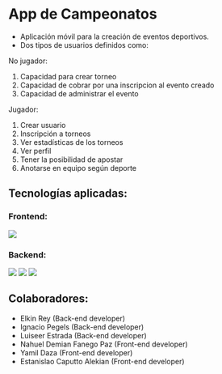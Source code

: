 # App de Campeonatos


- Aplicación móvil para la creación de eventos deportivos.
- Dos tipos de usuarios definidos como:

No jugador:
1. Capacidad para crear torneo
2. Capacidad de cobrar por una inscripcion al evento creado
3. Capacidad de administrar el evento

Jugador: 
1. Crear usuario
2. Inscripción a torneos
3. Ver estadísticas de los torneos 
4. Ver perfil
5. Tener la posibilidad de apostar
6. Anotarse en equipo según deporte


## Tecnologías aplicadas:

### Frontend:
![](https://encrypted-tbn0.gstatic.com/images?q=tbn:ANd9GcTtdTvLrGCErAzwhqYo7sNWS5duYJXQq2vZe75fa2uZg4YaaO1XLffRVm4FY7MmTefENKk&usqp=CAU)

### Backend:
![](https://miro.medium.com/max/365/1*Jr3NFSKTfQWRUyjblBSKeg.png)
![](https://encrypted-tbn0.gstatic.com/images?q=tbn:ANd9GcQeat0hUM9FLToo0Km9n1yzZyrm2Ok8UZgu0MizAq_nx8SE51IeS5dDEAYo2d-xdQ0kBBI&usqp=CAU)
![](https://encrypted-tbn0.gstatic.com/images?q=tbn:ANd9GcTWQrRvY4xveXSvqByCyeYmVeeadGe-N_bBOXzwZd9yBpZ-R4TjrmDbjI94jojIVwDNpDs&usqp=CAU)

## Colaboradores:

- Elkin Rey (Back-end developer)
- Ignacio Pegels (Back-end developer)
- Luiseer Estrada (Back-end developer)
- Nahuel Demian Fanego Paz (Front-end developer)
- Yamil Daza (Front-end developer)
- Estanislao Caputto Alekian (Front-end developer)

